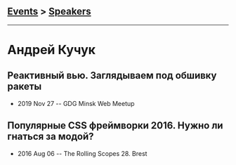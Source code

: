 ## [Events](../README.md) > [Speakers](../speakers.md)
---

# Андрей Кучук

## Реактивный вью. Заглядываем под обшивку ракеты
- 2019 Nov 27 -- GDG Minsk Web Meetup    
## Популярные CSS фреймворки 2016. Нужно ли гнаться за модой?
- 2016 Aug 06 -- The Rolling Scopes 28. Brest    
